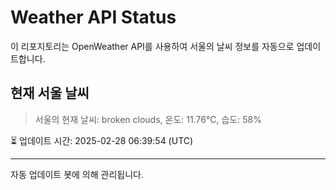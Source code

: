 
# Weather API Status

이 리포지토리는 OpenWeather API를 사용하여 서울의 날씨 정보를 자동으로 업데이트합니다.

## 현재 서울 날씨
> 서울의 현재 날씨: broken clouds, 온도: 11.76°C, 습도: 58%

⏳ 업데이트 시간: 2025-02-28 06:39:54 (UTC)

---
자동 업데이트 봇에 의해 관리됩니다.
